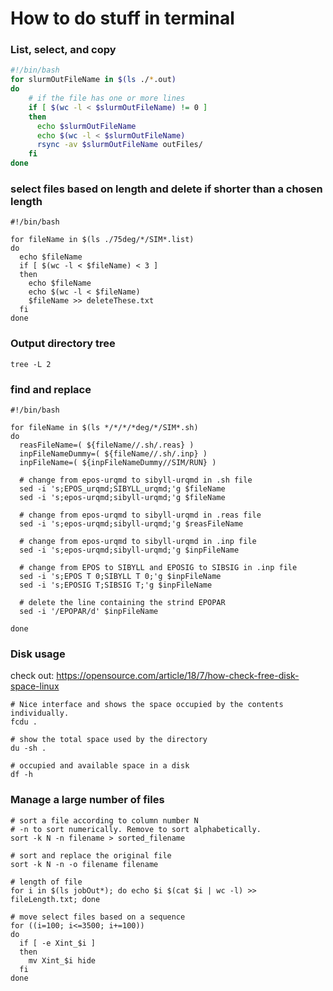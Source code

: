 # How to do stuff in terminal

### List, select, and copy

```bash
#!/bin/bash
for slurmOutFileName in $(ls ./*.out)
do
	# if the file has one or more lines
    if [ $(wc -l < $slurmOutFileName) != 0 ]
    then
      echo $slurmOutFileName
      echo $(wc -l < $slurmOutFileName)  
      rsync -av $slurmOutFileName outFiles/
    fi
done
```

### select files based on length and delete if shorter than a chosen length
```
#!/bin/bash

for fileName in $(ls ./75deg/*/SIM*.list)
do
  echo $fileName
  if [ $(wc -l < $fileName) < 3 ]
  then
    echo $fileName
    echo $(wc -l < $fileName)
    $fileName >> deleteThese.txt
  fi
done
```

### Output directory tree
```
tree -L 2
```

### find and replace
```
#!/bin/bash

for fileName in $(ls */*/*/*deg/*/SIM*.sh)
do
  reasFileName=( ${fileName//.sh/.reas} )
  inpFileNameDummy=( ${fileName//.sh/.inp} )
  inpFileName=( ${inpFileNameDummy//SIM/RUN} )

  # change from epos-urqmd to sibyll-urqmd in .sh file
  sed -i 's;EPOS_urqmd;SIBYLL_urqmd;'g $fileName
  sed -i 's;epos-urqmd;sibyll-urqmd;'g $fileName

  # change from epos-urqmd to sibyll-urqmd in .reas file
  sed -i 's;epos-urqmd;sibyll-urqmd;'g $reasFileName

  # change from epos-urqmd to sibyll-urqmd in .inp file
  sed -i 's;epos-urqmd;sibyll-urqmd;'g $inpFileName

  # change from EPOS to SIBYLL and EPOSIG to SIBSIG in .inp file
  sed -i 's;EPOS T 0;SIBYLL T 0;'g $inpFileName
  sed -i 's;EPOSIG T;SIBSIG T;'g $inpFileName

  # delete the line containing the strind EPOPAR
  sed -i '/EPOPAR/d' $inpFileName

done
```
### Disk usage
check out: https://opensource.com/article/18/7/how-check-free-disk-space-linux
```
# Nice interface and shows the space occupied by the contents individually. 
fcdu . 

# show the total space used by the directory
du -sh .

# occupied and available space in a disk
df -h
```
### Manage a large number of files 
```
# sort a file according to column number N
# -n to sort numerically. Remove to sort alphabetically.
sort -k N -n filename > sorted_filename

# sort and replace the original file
sort -k N -n -o filename filename

# length of file
for i in $(ls jobOut*); do echo $i $(cat $i | wc -l) >> fileLength.txt; done

# move select files based on a sequence
for ((i=100; i<=3500; i+=100))
do
  if [ -e Xint_$i ]
  then
    mv Xint_$i hide
  fi
done
```

